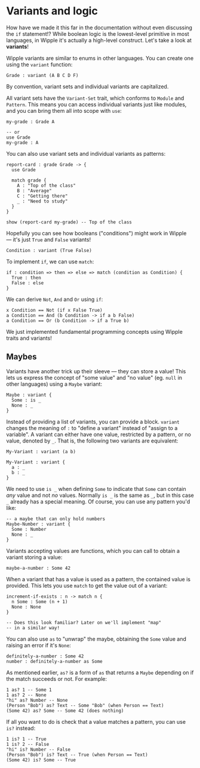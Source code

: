 # Variants and logic

How have we made it this far in the documentation without even discussing the `if` statement!? While boolean logic is the lowest-level primitive in most languages, in Wipple it's actually a high-level construct. Let's take a look at **variants**!

Wipple variants are similar to enums in other languages. You can create one using the `variant` function:

```wipple
Grade : variant (A B C D F)
```

By convention, variant sets and individual variants are capitalized.

All variant sets have the `Variant-Set` trait, which conforms to `Module` and `Pattern`. This means you can access individual variants just like modules, and you can bring them all into scope with `use`:

```wipple
my-grade : Grade A

-- or
use Grade
my-grade : A
```

You can also use variant sets and individual variants as patterns:

```wipple
report-card : grade Grade -> {
  use Grade

  match grade {
    A : "Top of the class"
    B : "Average"
    C : "Getting there"
    _ : "Need to study"
  }
}

show (report-card my-grade) -- Top of the class
```

Hopefully you can see how booleans ("conditions") might work in Wipple — it's just `True` and `False` variants!

```wipple
Condition : variant (True False)
```

To implement `if`, we can use `match`:

```wipple
if : condition => then => else => match (condition as Condition) {
  True : then
  False : else
}
```

We can derive `Not`, `And` and `Or` using `if`:

```wipple
x Condition == Not (if x False True)
a Condition == And (b Condition -> if a b False)
a Condition == Or (b Condition -> if a True b)
```

We just implemented fundamental programming concepts using Wipple traits and variants!

## Maybes

Variants have another trick up their sleeve — they can store a value! This lets us express the concept of "some value" and "no value" (eg. `null` in other languages) using a `Maybe` variant:

```wipple
Maybe : variant {
  Some : is _
  None : _
}
```

Instead of providing a list of variants, you can provide a block. `variant` changes the meaning of `:` to "define a variant" instead of "assign to a variable". A variant can either have one value, restricted by a pattern, or no value, denoted by `_`. That is, the following two variants are equivalent:

```wipple
My-Variant : variant (a b)

My-Variant : variant {
  a : _
  b : _
}
```

We need to use `is _` when defining `Some` to indicate that `Some` can contain _any_ value and not _no_ values. Normally `is _` is the same as `_`, but in this case `_` already has a special meaning. Of course, you can use any pattern you'd like:

```wipple
-- a maybe that can only hold numbers
Maybe-Number : variant {
  Some : Number
  None : _
}
```

Variants accepting values are functions, which you can call to obtain a variant storing a value:

```wipple
maybe-a-number : Some 42
```

When a variant that has a value is used as a pattern, the contained value is provided. This lets you use `match` to get the value out of a variant:

```wipple
increment-if-exists : n -> match n {
  n Some : Some (n + 1)
  None : None
}

-- Does this look familiar? Later on we'll implement "map"
-- in a similar way!
```

You can also use `as` to "unwrap" the maybe, obtaining the `Some` value and raising an error if it's `None`:

```wipple
definitely-a-number : Some 42
number : definitely-a-number as Some
```

As mentioned earlier, `as?` is a form of `as` that returns a `Maybe` depending on if the match succeeds or not. For example:

```wipple
1 as? 1 -- Some 1
1 as? 2 -- None
"hi" as? Number -- None
(Person "Bob") as? Text -- Some "Bob" (when Person == Text)
(Some 42) as? Some -- Some 42 (does nothing)
```

If all you want to do is check that a value matches a pattern, you can use `is?` instead:

```wipple
1 is? 1 -- True
1 is? 2 -- False
"hi" is? Number -- False
(Person "Bob") is? Text -- True (when Person == Text)
(Some 42) is? Some -- True
```
